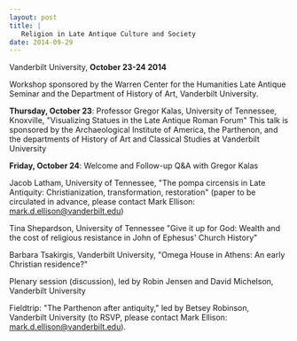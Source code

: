 ```yaml
---
layout: post
title: |
   Religion in Late Antique Culture and Society
date: 2014-09-29
---
```


Vanderbilt University, **October 23-24 2014**

Workshop
sponsored by the Warren Center for the Humanities Late Antique Seminar
and the Department of History of Art, Vanderbilt
University.

**Thursday, October 23**: Professor Gregor Kalas,
University of Tennessee, Knoxville, "Visualizing Statues in the Late
Antique Roman Forum" This talk is sponsored by the Archaeological
Institute of America, the Parthenon, and the departments of History of
Art and Classical Studies at Vanderbilt University

**Friday,
October 24**: Welcome and Follow-up Q&A with Gregor
Kalas

Jacob Latham, University of Tennessee, "The pompa
circensis in Late Antiquity: Christianization, transformation,
restoration" (paper to be circulated in advance, please contact Mark
Ellison: <mark.d.ellison@vanderbilt.edu>)

Tina Shepardson,
University of Tennessee "Give it up for God: Wealth and the cost of
religious resistance in John of Ephesus' Church
History"

Barbara Tsakirgis, Vanderbilt University, "Omega
House in Athens: An early Christian residence?"

Plenary
session (discussion), led by Robin Jensen and David Michelson,
Vanderbilt University

Fieldtrip: "The Parthenon after
antiquity," led by Betsey Robinson, Vanderbilt University (to RSVP,
please contact Mark Ellison: <mark.d.ellison@vanderbilt.edu>).
